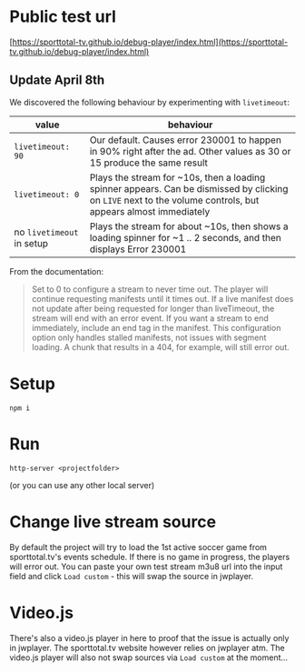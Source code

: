 # Public test url

[https://sporttotal-tv.github.io/debug-player/index.html](https://sporttotal-tv.github.io/debug-player/index.html)

## Update April 8th

We discovered the following behaviour by experimenting with `livetimeout`:

| value                     | behaviour                                                                                                                                                     |
| ------------------------- | ------------------------------------------------------------------------------------------------------------------------------------------------------------- |
| `livetimeout: 90`         | Our default. Causes error 230001 to happen in 90% right after the ad. Other values as 30 or 15 produce the same result                                        |
| `livetimeout: 0`          | Plays the stream for ~10s, then a loading spinner appears. Can be dismissed by clicking on `LIVE` next to the volume controls, but appears almost immediately |
| no `livetimeout` in setup | Plays the stream for about ~10s, then shows a loading spinner for ~1 .. 2 seconds, and then displays Error 230001                                             |

From the documentation:

> Set to 0 to configure a stream to never time out. The player will continue requesting manifests until it times out. If a live manifest does not update after being requested for longer than liveTimeout, the stream will end with an error event. If you want a stream to end immediately, include an end tag in the manifest. This configuration option only handles stalled manifests, not issues with segment loading. A chunk that results in a 404, for example, will still error out.

# Setup

`npm i`

# Run

`http-server <projectfolder>`

(or you can use any other local server)

# Change live stream source

By default the project will try to load the 1st active soccer game from sporttotal.tv's events schedule. If there is no game in progress, the players will error out. You can paste your own test stream m3u8 url into the input field and click `Load custom` - this will swap the source in jwplayer.

# Video.js

There's also a video.js player in here to proof that the issue is actually only in jwplayer. The sporttotal.tv website however relies on jwplayer atm. The video.js player will also not swap sources via `Load custom` at the moment...

